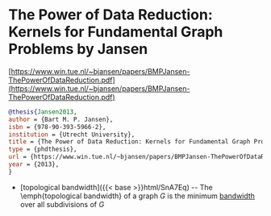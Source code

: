 # The Power of Data Reduction: Kernels for Fundamental Graph Problems by Jansen

[https://www.win.tue.nl/~bjansen/papers/BMPJansen-ThePowerOfDataReduction.pdf](https://www.win.tue.nl/~bjansen/papers/BMPJansen-ThePowerOfDataReduction.pdf)

```bibtex
@thesis{Jansen2013,
author = {Bart M. P. Jansen},
isbn = {978-90-393-5966-2},
institution = {Utrecht University},
title = {The Power of Data Reduction: Kernels for Fundamental Graph Problems},
type = {phdthesis},
url = {https://www.win.tue.nl/~bjansen/papers/BMPJansen-ThePowerOfDataReduction.pdf},
year = {2013},
}
```
<p><div id="../drawing_FLOjic_0.dot" class="svg-diagram zoomable"></div></p><script type="module">import { initializeSvgToolbelt } from 'http://localhost:1313/parameters/svg-toolbelt.esm.js';Viz.instance().then(function(viz) {fetch('../drawing_FLOjic_0.dot').then(response => response.text()).then((data) => {var svg = viz.renderSVGElement(data);document.getElementById("../drawing_FLOjic_0.dot").appendChild(svg);initializeSvgToolbelt('.zoomable', {zoomStep: 0.3,minScale: 1,maxScale: 5,});})});</script>

* [topological bandwidth]({{< base >}}html/SnA7Eq) -- The \emph{topological bandwidth} of a graph $G$ is the minimum [bandwidth](../aP5a38) over all subdivisions of $G$